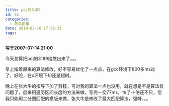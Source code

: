 ```yaml
---
title: poj的3189
id: 52
categories:
  - 陈年旧事
date: 2010-02-10 17:58:33
tags:
---
```


**写于2007-07-14 21:00**

今天总算把poj的3189给憋出来了。。。

早上按着原来的算法修改，好不容易优化了一点点，在gcc环境下800多ms过了，好险，在c环境下却还是超时。

晚上在张大牛的指导下加了剪枝，可对我的算法一点也没用，就在想是不是算法有问题了，后来用遍历区间长度的方法来做，写完一交77ms，快了十倍还不只，但我只能用二分图匹配的模版来做，张大牛是修改了最大匹配算法，强呀。。。
